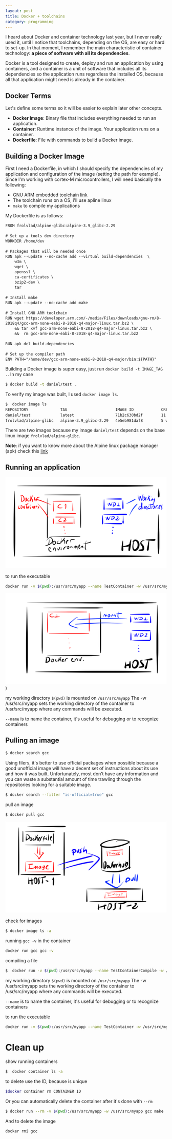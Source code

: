 ```yaml
---
layout: post
title: Docker + toolchains
category: programming
---
```


I heard about Docker and container technology last year, but I never really used it, until I notice that toolchains, depending on the OS,  are easy or hard to set-up. 
In that moment, I remember the main characteristic of container technology: **a piece of software with all its dependencies**. 

Docker is a tool designed to create, deploy and run an application by using containers, and a container is a unit of software that includes all its dependencies so the application runs regardless the installed OS, because all that application might need is already in the container. 

## Docker Terms
Let's define some terms so it will be easier to explain later other concepts.

- **Docker Image**: Binary file that includes everything needed to run an application.
- **Container**: Runtime instance of the image. Your application runs on a container.
- **Dockerfile**: File with commands to build a Docker image. 

## Building a Docker Image 
First I need a Dockerfile, in which I should specify the dependencies of my application and  configuration of the image (setting the path for example). 
Since I'm working with cortex-M microcontrollers, I will need basically the following:

- GNU ARM embedded toolchain [link](https://developer.arm.com/open-source/gnu-toolchain/gnu-rm)
- The toolchain runs on a OS, i'll use apline linux
-  `make` to compile my applications 

My Dockerfile is as follows:

```text
FROM frolvlad/alpine-glibc:alpine-3.9_glibc-2.29 

# Set up a tools dev directory
WORKDIR /home/dev

# Packages that will be needed once
RUN apk --update --no-cache add --virtual build-dependencies  \
    w3m \
    wget \
    openssl \
    ca-certificates \
    bzip2-dev \
    tar

# Install make
RUN apk --update --no-cache add make

# Install GNU ARM toolchain
RUN wget https://developer.arm.com/-/media/Files/downloads/gnu-rm/8-2018q4/gcc-arm-none-eabi-8-2018-q4-major-linux.tar.bz2 \
    && tar xvf gcc-arm-none-eabi-8-2018-q4-major-linux.tar.bz2 \
    &&  rm gcc-arm-none-eabi-8-2018-q4-major-linux.tar.bz2 

RUN apk del build-dependencies

# Set up the compiler path
ENV PATH="/home/dev/gcc-arm-none-eabi-8-2018-q4-major/bin:${PATH}"
```

Building a Docker image is super easy, just run `docker build -t IMAGE_TAG .`. In my case

```sh
$ docker build -t daniel/test .
```

To verify my image was built, I used `docker image ls`.

```sh
$  docker image ls
REPOSITORY              TAG                     IMAGE ID            CREATED             SIZE
daniel/test             latest                  71b2c630bd2f        11 minutes ago      507MB
frolvlad/alpine-glibc   alpine-3.9_glibc-2.29   4e5eb981daf8        5 weeks ago         12.2MB
```

There are two images because my image `daniel/test` depends on the base linux image `frolvlad/alpine-glibc`. 

**Note**: if you want to know more about the Alpine linux package manager (apk) check this [link](https://github.com/gliderlabs/docker-alpine/blob/master/docs/usage.md) 

## Running an application

![Docker environment](/images/posts/docker_mount1.png)

to run the executable

```sh
docker run -v $(pwd):/usr/src/myapp --name TestContainer -w /usr/src/myapp gcc ./hello
```

![Docker mount](/images/posts/docker_mount2.png))

my working directory `$(pwd)` is mounted on `/usr/src/myapp` 
 The -w /usr/src/myapp sets the working directory of the container to /usr/src/myapp where any commands will be executed. 


`--name` is to name the container, it's useful for debugging or to recognize containers


## Pulling an image


```c
$ docker search gcc
```

Using filers, it's better to use official packages when possible because a good unofficial image will have a decent set of instructions about its use and how it was built. Unfortunately, most don’t have any information and you can waste a substantial amount of time trawling through the repositories looking for a suitable image.

```sh
$ docker search --filter "is-official=true" gcc
```

pull an image

```sh
$ docker pull gcc
```

![Dockerhub workflow](/images/posts/docker_workflow.png)

check for images

```sh
$ docker image ls -a
```


running `gcc -v` in the  container

```sh
docker run gcc gcc -v
```


compiling a file

```sh
$  docker run -v $(pwd):/usr/src/myapp --name TestContainerCompile -w /usr/src/myapp gcc gcc -o hello main.c
```

my working directory `$(pwd)` is mounted on `/usr/src/myapp` 
 The -w /usr/src/myapp sets the working directory of the container to /usr/src/myapp where any commands will be executed. 


`--name` is to name the container, it's useful for debugging or to recognize containers

to run the executable

```sh
docker run -v $(pwd):/usr/src/myapp --name TestContainer -w /usr/src/myapp gcc ./hello
```



# Clean up

show running containers 

```sh
$  docker container ls -a
```

to delete  use the ID, because is unique

```sh
$docker container rm CONTAINER ID
```


Or you can automatically delete the container after it's done with `--rm`

```sh
$ docker run --rm -v $(pwd):/usr/src/myapp -w /usr/src/myapp gcc make
```


And to delete the image
```sh
docker rmi gcc
```
